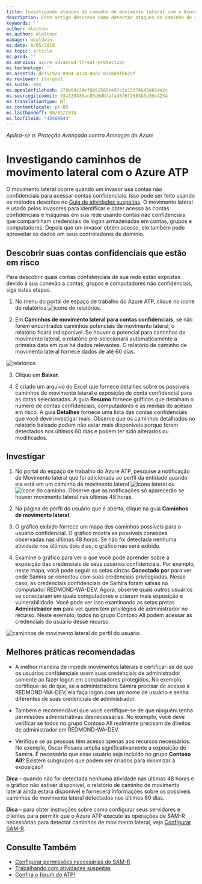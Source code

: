 ```yaml
---
title: Investigando ataques de caminho de movimento lateral com o Azure ATP | Microsoft Docs
description: Este artigo descreve como detectar ataques de caminho de movimento lateral com o Azure ATP (Proteção Avançada contra Ameaças).
keywords: ''
author: mlottner
ms.author: mlottner
manager: mbaldwin
ms.date: 8/05/2018
ms.topic: article
ms.prod: ''
ms.service: azure-advanced-threat-protection
ms.technology: ''
ms.assetid: de15c920-8904-4124-8bdc-03abd9f667cf
ms.reviewer: itargoet
ms.suite: ems
ms.openlocfilehash: 270b84c24ef8b52565ee97c2c15374645eb54a2c
ms.sourcegitcommit: 93a133430ac85d6db7afad5f6f2583b3a39c423a
ms.translationtype: HT
ms.contentlocale: pt-BR
ms.lasthandoff: 09/02/2018
ms.locfileid: "43469644"
---
```

*Aplica-se a: Proteção Avançada contra Ameaças do Azure*

# <a name="investigating-lateral-movement-paths-with-azure-atp"></a>Investigando caminhos de movimento lateral com o Azure ATP


O movimento lateral ocorre quando um invasor usa contas não confidenciais para acessar contas confidenciais. Isso pode ser feito usando os métodos descritos no [Guia de atividades suspeitas](suspicious-activity-guide.md). O movimento lateral é usado pelos invasores para identificar e obter acesso às contas confidenciais e máquinas em sua rede usando contas não confidenciais que compartilham credenciais de logon armazenadas em contas, grupos e computadores. Depois que um invasor obtém acesso, ele também pode aproveitar os dados em seus controladores de domínio.


## <a name="discover-your-at-risk-sensitive-accounts"></a>Descobrir suas contas confidenciais que estão em risco

Para descobrir quais contas confidenciais de sua rede estão expostas devido à sua conexão a contas, grupos e computadores não confidenciais, siga estas etapas. 

1. No menu do portal de espaço de trabalho do Azure ATP, clique no ícone de relatórios ![ícone de relatórios](./media/atp-report-icon.png).

2. Em **Caminhos de movimento lateral para contas confidenciais**, se não forem encontrados caminhos potenciais de movimento lateral, o relatório ficará indisponível. Se houver o potencial para caminhos de movimento lateral, o relatório pré-selecionará automaticamente a primeira data em que há dados relevantes. O relatório de caminho de movimento lateral fornece dados de até 60 dias.

 ![relatórios](./media/reports.png)

3. Clique em **Baixar**.

4. É criado um arquivo do Excel que fornece detalhes sobre os possíveis caminhos de movimento lateral e exposição de conta confidencial para as datas selecionadas. A guia **Resumo** fornece gráficos que detalham o número de contas confidenciais, computadores e as médias do acesso em risco. A guia **Detalhes** fornece uma lista das contas confidenciais que você deve investigar mais. Observe que os caminhos detalhados no relatório baixado podem não estar mais disponíveis porque foram detectados nos últimos 60 dias e podem ter sido alterados ou modificados.


## <a name="investigate"></a>Investigar



1. No portal do espaço de trabalho do Azure ATP, pesquise a notificação de Movimento lateral que foi adicionada ao perfil da entidade quando ela está em um caminho de movimento lateral ![ícone lateral](./media/lateral-movement-icon.png) ou ![ícone do caminho](./media/paths-icon.png). Observe que as notificações só aparecerão se houver movimento lateral nas últimas 48 horas. 

2. Na página de perfil do usuário que é aberta, clique na guia **Caminhos de movimento lateral**. 

3. O gráfico exibido fornece um mapa dos caminhos possíveis para o usuário confidencial. O gráfico mostra as possíveis conexões observadas nas últimas 48 horas. Se não foi detectada nenhuma atividade nos últimos dois dias, o gráfico não será exibido. 

4. Examine o gráfico para ver o que você pode aprender sobre a exposição das credenciais de seus usuários confidenciais. Por exemplo, neste mapa, você pode seguir as setas cinzas **Conectado por** para ver onde Samira se conectou com suas credenciais privilegiadas. Nesse caso, as credenciais confidenciais de Samira foram salvas no computador REDMOND-WA-DEV. Agora, observe quais outros usuários se conectaram em quais computadores e criaram mais exposição e vulnerabilidade. Você pode ver isso examinando as setas pretas **Administrador em** para ver quem tem privilégios de administrador no recurso. Neste exemplo, todos no grupo Contoso All podem acessar as credenciais do usuário desse recurso.  

 ![caminhos de movimento lateral do perfil do usuário](media/user-profile-lateral-movement-paths.png)


## <a name="preventative-best-practices"></a>Melhores práticas recomendadas

- A melhor maneira de impedir movimentos laterais é certificar-se de que os usuários confidenciais usem suas credenciais de administrador somente ao fazer logon em computadores protegidos. No exemplo, certifique-se de que, se a administradora Samira precisar de acesso a REDMOND-WA-DEV, ela faça logon com um nome de usuário e senha diferentes de suas credenciais de administrador.

- Também é recomendável que você certifique-se de que ninguém tenha permissões administrativas desnecessárias. No exemplo, você deve verificar se todos no grupo Contoso All realmente precisam de direitos de administrador em REDMOND-WA-DEV.

- Verifique se as pessoas têm acesso apenas aos recursos necessários. No exemplo, Oscar Posada amplia significativamente a exposição de Samira. É necessário que esse usuário seja incluído no grupo **Contoso All**? Existem subgrupos que podem ser criados para minimizar a exposição?

**Dica** – quando não for detectada nenhuma atividade nas últimas 48 horas e o gráfico não estiver disponível, o relatório de caminho de movimento lateral ainda estará disponível e fornecerá informações sobre os possíveis caminhos de movimento lateral detectados nos últimos 60 dias. 

**Dica** – para obter instruções sobre como configurar seus servidores e clientes para permitir que o Azure ATP execute as operações de SAM-R necessárias para detectar caminhos de movimento lateral, veja [Configurar SAM-R](install-atp-step8-samr.md).


## <a name="see-also"></a>Consulte Também

- [Configurar permissões necessárias do SAM-R](install-atp-step8-samr.md)
- [Trabalhando com atividades suspeitas](working-with-suspicious-activities.md)
- [Confira o fórum do ATP!](https://aka.ms/azureatpcommunity)